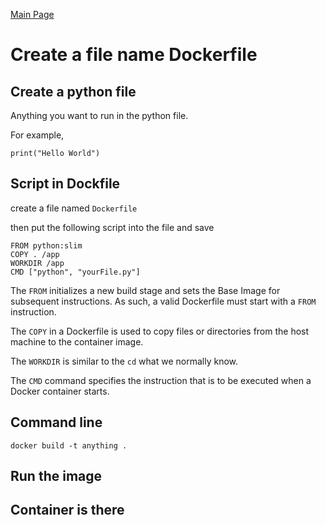[Main Page](README.md)

# Create a file name Dockerfile

## Create a python file

Anything you want to run in the python file.

For example,

```
print("Hello World")
```

## Script in Dockfile

create a file named `Dockerfile`

then put the following script into the file and save

```
FROM python:slim
COPY . /app
WORKDIR /app
CMD ["python", "yourFile.py"]
```

The `FROM` initializes a new build stage and sets the Base Image for subsequent instructions. As such, a valid Dockerfile must start with a `FROM` instruction.

The `COPY` in a Dockerfile is used to copy files or directories from the host machine to the container image. 

The `WORKDIR` is similar to the `cd` what we normally know.

The `CMD` command specifies the instruction that is to be executed when a Docker container starts.

## Command line

```
docker build -t anything .
```

## Run the image

## Container is there
